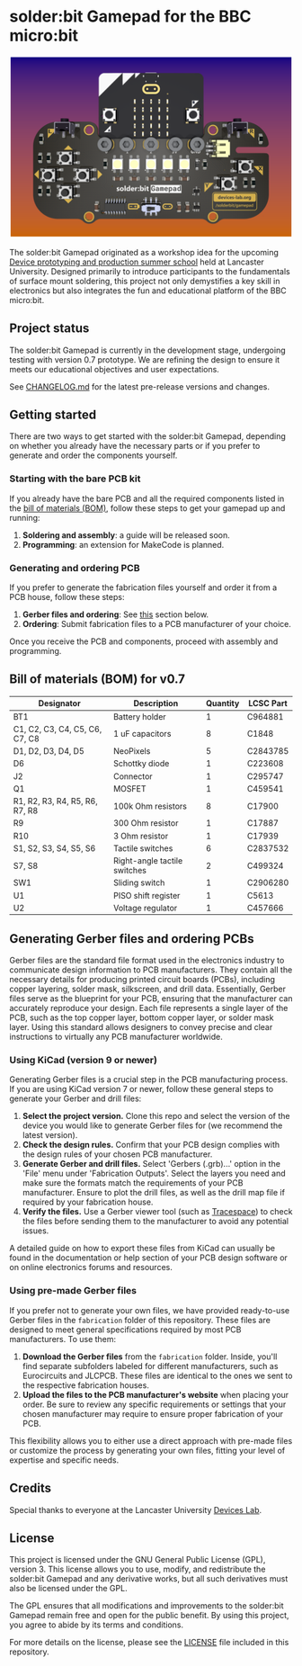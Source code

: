 # solder:bit Gamepad for the BBC micro:bit

![solder:bit Gamepad](./renders/v0.7/blue-orange.png "A render of the latest version of the board")

The solder:bit Gamepad originated as a workshop idea for the upcoming [Device prototyping and production summer school](https://prosquared.org/event/2024-summer-school/) held at Lancaster University. Designed primarily to introduce participants to the fundamentals of surface mount soldering, this project not only demystifies a key skill in electronics but also integrates the fun and educational platform of the BBC micro:bit.

## Project status

The solder:bit Gamepad is currently in the development stage, undergoing testing with version 0.7 prototype. We are refining the design to ensure it meets our educational objectives and user expectations.

See [CHANGELOG.md](/CHANGELOG.md) for the latest pre-release versions and changes.

## Getting started

There are two ways to get started with the solder:bit Gamepad, depending on whether you already have the necessary parts or if you prefer to generate and order the components yourself.

### Starting with the bare PCB kit

If you already have the bare PCB and all the required components listed in the [bill of materials (BOM)](#bill-of-materials-bom), follow these steps to get your gamepad up and running:

1. **Soldering and assembly**: a guide will be released soon.
2. **Programming**: an extension for MakeCode is planned.

### Generating and ordering PCB

If you prefer to generate the fabrication files yourself and order it from a PCB house, follow these steps:

1. **Gerber files and ordering**: See [this](#generating-gerber-files-and-ordering-pcbsw) section below.
2. **Ordering**: Submit fabrication files to a PCB manufacturer of your choice.

Once you receive the PCB and components, proceed with assembly and programming.

## Bill of materials (BOM) for v0.7

| Designator                     | Description                  | Quantity | LCSC Part |
| ------------------------------ | ---------------------------- | -------- | --------- |
| BT1                            | Battery holder               | 1        | C964881   |
| C1, C2, C3, C4, C5, C6, C7, C8 | 1 uF capacitors              | 8        | C1848     |
| D1, D2, D3, D4, D5             | NeoPixels                    | 5        | C2843785  |
| D6                             | Schottky diode               | 1        | C223608   |
| J2                             | Connector                    | 1        | C295747   |
| Q1                             | MOSFET                       | 1        | C459541   |
| R1, R2, R3, R4, R5, R6, R7, R8 | 100k Ohm resistors           | 8        | C17900    |
| R9                             | 300 Ohm resistor             | 1        | C17887    |
| R10                            | 3 Ohm resistor               | 1        | C17939    |
| S1, S2, S3, S4, S5, S6         | Tactile switches             | 6        | C2837532  |
| S7, S8                         | Right-angle tactile switches | 2        | C499324   |
| SW1                            | Sliding switch               | 1        | C2906280  |
| U1                             | PISO shift register          | 1        | C5613     |
| U2                             | Voltage regulator            | 1        | C457666   |

## Generating Gerber files and ordering PCBs

Gerber files are the standard file format used in the electronics industry to communicate design information to PCB manufacturers. They contain all the necessary details for producing printed circuit boards (PCBs), including copper layering, solder mask, silkscreen, and drill data. Essentially, Gerber files serve as the blueprint for your PCB, ensuring that the manufacturer can accurately reproduce your design. Each file represents a single layer of the PCB, such as the top copper layer, bottom copper layer, or solder mask layer. Using this standard allows designers to convey precise and clear instructions to virtually any PCB manufacturer worldwide.

### Using KiCad (version 9 or newer)

Generating Gerber files is a crucial step in the PCB manufacturing process. If you are using KiCad version 7 or newer, follow these general steps to generate your Gerber and drill files:

1. **Select the project version.** Clone this repo and select the version of the device you would like to generate Gerber files for (we recommend the latest version).
2. **Check the design rules.** Confirm that your PCB design complies with the design rules of your chosen PCB manufacturer.
3. **Generate Gerber and drill files.** Select 'Gerbers (.grb)...' option in the 'File' menu under 'Fabrication Outputs'. Select the layers you need and make sure the formats match the requirements of your PCB manufacturer. Ensure to plot the drill files, as well as the drill map file if required by your fabrication house.
4. **Verify the files.** Use a Gerber viewer tool (such as [Tracespace](https://tracespace.io)) to check the files before sending them to the manufacturer to avoid any potential issues.

A detailed guide on how to export these files from KiCad can usually be found in the documentation or help section of your PCB design software or on online electronics forums and resources.

### Using pre-made Gerber files

If you prefer not to generate your own files, we have provided ready-to-use Gerber files in the `fabrication` folder of this repository. These files are designed to meet general specifications required by most PCB manufacturers. To use them:

1. **Download the Gerber files** from the `fabrication` folder. Inside, you'll find separate subfolders labeled for different manufacturers, such as Eurocircuits and JLCPCB. These files are identical to the ones we sent to the respective fabrication houses.
2. **Upload the files to the PCB manufacturer's website** when placing your order. Be sure to review any specific requirements or settings that your chosen manufacturer may require to ensure proper fabrication of your PCB.

This flexibility allows you to either use a direct approach with pre-made files or customize the process by generating your own files, fitting your level of expertise and specific needs.

## Credits

Special thanks to everyone at the Lancaster University [Devices Lab](https://www.devices-lab.org/).

## License

This project is licensed under the GNU General Public License (GPL), version 3. This license allows you to use, modify, and redistribute the solder:bit Gamepad and any derivative works, but all such derivatives must also be licensed under the GPL.

The GPL ensures that all modifications and improvements to the solder:bit Gamepad remain free and open for the public benefit. By using this project, you agree to abide by its terms and conditions.

For more details on the license, please see the [LICENSE](/LICENSE.txt) file included in this repository.

